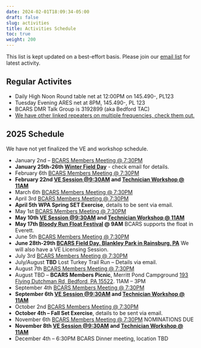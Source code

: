 ```yaml
---
date: 2024-02-01T18:09:34-05:00
draft: false
slug: activities
title: Activities Schedule
toc: true
weight: 200
---
```


This list is kept updated on a best-effort basis. Please join our [email list](https://bcars.groups.io) for latest activity.

## Regular Activites

- Daily High Noon Round table net at 12:00PM on 145.490-, PL123
- Tuesday Evening ARES net at 8PM, 145.490-, PL 123
- BCARS DMR Talk Group is 3192899 (aka Bedford TAC)
- [We have other linked repeaters on multiple frequencies, check them out.](/repeaters/)


## 2025 Schedule

We have not yet finalized the VE and workshop schedule.

- January 2nd – [BCARS Members Meeting @ 7:30PM](/meetings/)
- **January 25th-26th [Winter Field Day](/winterfieldday/)** - check email for details.
- February 6th [BCARS Members Meeting @ 7:30PM](/meetings/)
- **February 22nd [VE Session @9:30AM](/license/) and [Technician Workshop @ 11AM](/workshops/)**
- March 6th [BCARS Members Meeting @ 7:30PM](/meetings/)
- April 3rd [BCARS Members Meeting @ 7:30PM](/meetings/)
- **April 5th WPA Spring SET Exercise**, details to be sent via email.
- May 1st [BCARS Members Meeting @ 7:30PM](/meetings/)
- **May 10th [VE Session @9:30AM](/license/) and [Technician Workshop @ 11AM](/workshops/)**
- **May 17th [Bloody Run Float Festival](https://www.reimagineeverett.com/event-details-registration/bloody-run-float-fest) @ 9AM** BCARS supports the float in Everett.
- June 5th [BCARS Members Meeting @ 7:30PM](/meetings/)
- **June 28th-29th [BCARS Field Day. Blankley Park in Rainsburg, PA](/fieldday/)** We will also have a VE Licensing Session.
- July 3rd [BCARS Members Meeting @ 7:30PM](/meetings/)
- July/August **TBD** Lost Turkey Trail Run – Details via email.
- August 7th [BCARS Members Meeting @ 7:30PM](/meetings/)
- August TBD – **BCARS Members Picnic**, Merritt Pond Campground  [193 Flying Dutchman Rd, Bedford, PA 15522](https://maps.app.goo.gl/7AQsjvUFr3CUP3FaA).  11AM – 3PM
- September 4th [BCARS Members Meeting @ 7:30PM](/meetings/)
- **September 6th [VE Session @9:30AM](/license/) and [Technician Workshop @ 11AM](/workshops/)**
- October 2nd [BCARS Members Meeting @ 7:30PM](/meetings/)
- **October 4th – Fall Set Exercise**, details to be sent via email.
- November 6th [BCARS Members Meeting @ 7:30PM](/meetings/) NOMINATIONS DUE
- **November 8th [VE Session @9:30AM](/license/) and [Technician Workshop @ 11AM](/workshops/)**
- December 4th – 6:30PM BCARS Dinner meeting, location TBD
